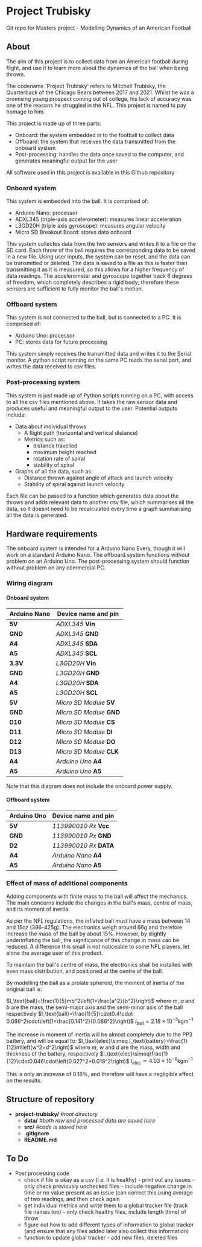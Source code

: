 # Project Trubisky
Git repo for Masters project - Modelling Dynamics of an American Football

## About
The aim of this project is to collect data from an American football during flight, and use it to learn more about the dynamics of the ball when being thrown.

The codename 'Project Trubisky' refers to Mitchell Trubisky, the Quarterback of the Chicago Bears between 2017 and 2021. Whilst he was a promising young prospect coming out of college, his lack of accuracy was one of the reasons he struggled in the NFL. This project is named to pay homage to him.

This project is made up of three parts:
- Onboard:         the system embedded in to the football to collect data
- Offboard:        the system that receives the data transmitted from the onboard system
- Post-processing: handles the data once saved to the computer, and generates meaningful output for the user

All software used in this project is available in this Github repository

### Onboard system
This system is embedded into the ball. It is comprised of:
- Arduino Nano: processor
- ADXL345 (triple-axis accelerometer): measures linear acceleration
- L3GD20H (triple axis gyroscope): measures angular velocity
- Micro SD Breakout Board: stores data onboard

This system collectes data from the two sensors and writes it to a file on the SD card. Each throw of the ball requires the corresponding data to be saved in a new file. Using user inputs, the system can be reset, and the data can be transmitted or deleted. The data is saved to a file as this is faster than transmitting it as it is measured, so this allows for a higher frequency of data readings. The accelerometer and gyroscope together track 6 degrees of freedom, which completely describes a rigid body; therefore these sensors are sufficient to fully monitor the ball's motion.

### Offboard system
This system is not connected to the ball, but is connected to a PC. It is comprised of:
- Arduino Uno: processor
- PC: stores data for future processing

This system simply receives the transmitted data and writes it to the Serial monitor. A python script running on the same PC reads the serial port, and writes the data received to csv files.

### Post-processing system
This system is just made up of Python scripts running on a PC, with access to all the csv files mentioned above. It takes the raw sensor data and produces useful and meaningful output to the user. Potential outputs include:
- Data about individual throws
	- A flight path (horizontal and vertical distance)
	- Metrics such as:
		- distance travelled
		- maximum height reached
		- rotation rate of spiral
		- stability of spiral
- Graphs of all the data, such as:
	- Distance thrown against angle of attack and launch velocity
	- Stability of spiral against launch velocity

Each file can be passed to a function which generates data about the throws and adds relevant data to another csv file, which summarises all the data, so it doesnt need to be recalculated every time a graph summarising all the data is generated.

## Hardware requirements
The onboard system is intended for a Arduino Nano Every, though it will work on a standard Arduino Nano. The offboard system functions without problem on an Arduino Uno. The post-processing system should function without problem on any commercial PC.

### Wiring diagram

#### Onboard system

|   Arduino Nano   |    Device name and pin    |
|------------------|---------------------------|
| **5V**           | *ADXL345* **Vin**         |
| **GND**          | *ADXL345* **GND**         |
| **A4**           | *ADXL345* **SDA**         |
| **A5**           | *ADXL345* **SCL**         |
| **3.3V**         | *L3GD20H* **Vin**         |
| **GND**          | *L3GD20H* **GND**         |
| **A4**           | *L3GD20H* **SDA**         |
| **A5**           | *L3GD20H* **SCL**         |
| **5V**           | *Micro SD Module* **5V**  |
| **GND**          | *Micro SD Module* **GND** |
| **D10**          | *Micro SD Module* **CS**  |
| **D11**          | *Micro SD Module* **DI**  |
| **D12**          | *Micro SD Module* **DO**  |
| **D13**          | *Micro SD Module* **CLK** |
| **A4**           | *Arduino Uno* **A4**      |
| **A5**           | *Arduino Uno* **A5**      |

Note that this diagram does not include the onboard power supply.

#### Offboard system

|   Arduino Uno    |    Device name and pin    |
|------------------|---------------------------|
| **5V**           | *113990010 Rx* **Vcc**    |
| **GND**          | *113990010 Rx* **GND**    |
| **D2**           | *113990010 Rx* **DATA**   |
| **A4**           | *Arduino Nano* **A4**     |
| **A5**           | *Arduino Nano* **A5**     |

### Effect of mass of additional components
Adding components with finite mass to the ball will affect the mechanics. The main concerns include the changes in the ball's mass, centre of mass, and its moment of inertia.

As per the NFL regulations, the inflated ball must have a mass between 14 and 15oz (396-425g). The electronics weigh around 66g and therefore increase the mass of the ball by about 15%. However, by slightly underinflating the ball, the significance of this change in mass can be reduced. A difference this small is not noticeable to some NFL players, let alone the average user of this product.

To maintain the ball's centre of mass, the electronics shall be installed with even mass distribution, and positioned at the centre of the ball.

By modelling the ball as a prolate spheroid, the moment of inertia of the original ball is:

$I_\text{ball}=\frac{1}{5}mb^2\left(1+\frac{a^2}{b^2}\right)$
where $m$, $a$ and $b$ are the mass, the semi-major axis and the semi-minor axis of the ball respectively 
$I_\text{ball}=\frac{1}{5}\cdot0.4\cdot 0.086^2\cdot\left(1+\frac{0.141^2}{0.086^2}\right)$
$I_\text{ball}=2.18\times10^{-3}\text{kgm}^{-1}$

The increase in moment of inertia will be almost completely due to the PP3 battery, and will be equal to:
$I_\text{elec}\simeq I_\text{battery}=\frac{1}{12}m\left(w^2+d^2\right)$
where $m$, $w$ and $d$ are the mass, width and thickness of the battery, respectively
$I_\text{elec}\simeq\frac{1}{12}\cdot0.046\cdot\left(0.027^2+0.018^2\right)$
$I_\text{elec}\simeq4.03\times10^{-6}\text{kgm}^{-1}$

This is only an increase of 0.18%, and therefore will have a negligible effect on the results.

## Structure of repository

- **project-trubisky/** *#root directory*
	- **data/** *#both raw and processed data are saved here*
	- **src/** *#code is stored here*
	- **.gitignore**
	- **README.md**

## To Do
- Post processing code
	- check if file is okay as a csv (i.e. it is healthy) - print out any issues - only check previously unchecked files - include negative change in time or no value present as an issue (can correct this using average of two readings, and then check again
	- get individual metrics and write them to a global tracker file (track file names too) - only check healthy files, include length (time) of throw
	- figure out how to add different types of information to global tracker (and ensure that any files added later also collect this information)
	- function to update global tracker - add new files, deleted files